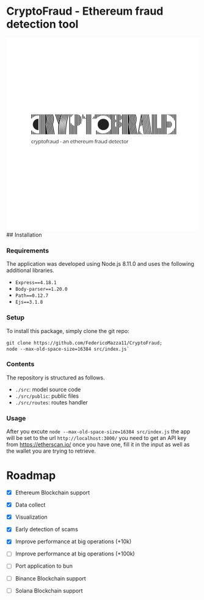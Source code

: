CryptoFraud - Ethereum fraud detection tool
============================================

<div align="center">
    <img alt="Logo" src="https://github.com/FedericoMazza11/CryptoFraud/blob/main/src/public/CryptoFraudBase2.png">
</div>
## Installation

### Requirements

The application was developed using Node.js 8.11.0 and uses the following additional libraries.

* `Express==4.18.1`
* `Body-parser==1.20.0`
* `Path==0.12.7`
* `Ejs==3.1.8`

### Setup

To install this package, simply clone the git repo:

```
git clone https://github.com/FedericoMazza11/CryptoFraud;
node --max-old-space-size=16384 src/index.js`
```

### Contents

The repository is structured as follows.

* `./src`: model source code
* `./src/public`: public files
* `./src/routes`: routes handler

### Usage

After you excute `node --max-old-space-size=16384 src/index.js` the app will be set to the url `http://localhost:3000/` you need to get an API key from https://etherscan.io/
once you have one, fill it in the input as well as the wallet you are trying to retrieve.

# Roadmap
- [X] Ethereum Blockchain support
- [X] Data collect
- [X] Visualization
- [X] Early detection of scams
- [x] Improve performance at big operations (+10k)
- [ ] Improve performance at big operations (+100k)
- [ ] Port application to bun
- [ ] Binance Blockchain support
- [ ] Solana Blockchain support

